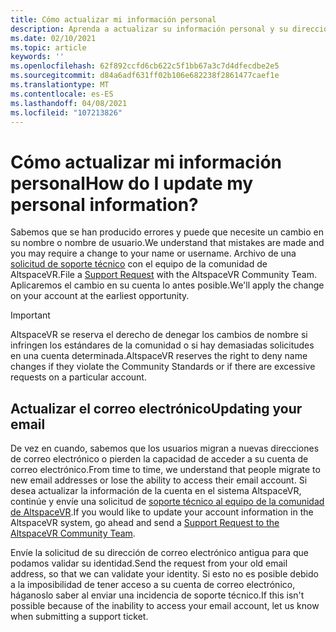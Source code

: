 ```yaml
---
title: Cómo actualizar mi información personal
description: Aprenda a actualizar su información personal y su dirección de correo electrónico en su cuenta de AltspaceVR o envíe un problema de soporte técnico.
ms.date: 02/10/2021
ms.topic: article
keywords: ''
ms.openlocfilehash: 62f892ccfd6cb622c5f1bb67a3c7d4dfecdbe2e5
ms.sourcegitcommit: d84a6adf631ff02b106e682238f2861477caef1e
ms.translationtype: MT
ms.contentlocale: es-ES
ms.lasthandoff: 04/08/2021
ms.locfileid: "107213826"
---
```

# <a name="how-do-i-update-my-personal-information"></a><span data-ttu-id="bd915-103">Cómo actualizar mi información personal</span><span class="sxs-lookup"><span data-stu-id="bd915-103">How do I update my personal information?</span></span>

<span data-ttu-id="bd915-104">Sabemos que se han producido errores y puede que necesite un cambio en su nombre o nombre de usuario.</span><span class="sxs-lookup"><span data-stu-id="bd915-104">We understand that mistakes are made and you may require a change to your name or username.</span></span> <span data-ttu-id="bd915-105">Archivo de una [solicitud de soporte técnico](https://help.altvr.com/hc/requests/new) con el equipo de la comunidad de AltspaceVR.</span><span class="sxs-lookup"><span data-stu-id="bd915-105">File a [Support Request](https://help.altvr.com/hc/requests/new) with the AltspaceVR Community Team.</span></span> <span data-ttu-id="bd915-106">Aplicaremos el cambio en su cuenta lo antes posible.</span><span class="sxs-lookup"><span data-stu-id="bd915-106">We'll apply the change on your account at the earliest opportunity.</span></span>

> [!IMPORTANT]
> <span data-ttu-id="bd915-107">AltspaceVR se reserva el derecho de denegar los cambios de nombre si infringen los estándares de la comunidad o si hay demasiadas solicitudes en una cuenta determinada.</span><span class="sxs-lookup"><span data-stu-id="bd915-107">AltspaceVR reserves the right to deny name changes if they violate the Community Standards or if there are excessive requests on a particular account.</span></span>

## <a name="updating-your-email"></a><span data-ttu-id="bd915-108">Actualizar el correo electrónico</span><span class="sxs-lookup"><span data-stu-id="bd915-108">Updating your email</span></span>

<span data-ttu-id="bd915-109">De vez en cuando, sabemos que los usuarios migran a nuevas direcciones de correo electrónico o pierden la capacidad de acceder a su cuenta de correo electrónico.</span><span class="sxs-lookup"><span data-stu-id="bd915-109">From time to time, we understand that people migrate to new email addresses or lose the ability to access their email account.</span></span> <span data-ttu-id="bd915-110">Si desea actualizar la información de la cuenta en el sistema AltspaceVR, continúe y envíe una solicitud de [soporte técnico al equipo de la comunidad de AltspaceVR](https://help.altvr.com/hc/requests/new).</span><span class="sxs-lookup"><span data-stu-id="bd915-110">If you would like to update your account information in the AltspaceVR system, go ahead and send a [Support Request to the AltspaceVR Community Team](https://help.altvr.com/hc/requests/new).</span></span> 

<span data-ttu-id="bd915-111">Envíe la solicitud de su dirección de correo electrónico antigua para que podamos validar su identidad.</span><span class="sxs-lookup"><span data-stu-id="bd915-111">Send the request from your old email address, so that we can validate your identity.</span></span> <span data-ttu-id="bd915-112">Si esto no es posible debido a la imposibilidad de tener acceso a su cuenta de correo electrónico, háganoslo saber al enviar una incidencia de soporte técnico.</span><span class="sxs-lookup"><span data-stu-id="bd915-112">If this isn't possible because of the inability to access your email account, let us know when submitting a support ticket.</span></span>